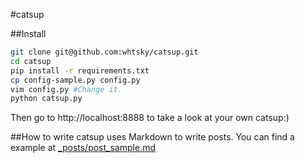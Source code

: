 #catsup

##Install
```bash
git clone git@github.com:whtsky/catsup.git
cd catsup
pip install -r requirements.txt
cp config-sample.py config.py
vim config.py #Change it.
python catsup.py
```
Then go to http://localhost:8888 to take a look at your own catsup:)

##How to write
catsup uses Markdown to write posts.
You can find a example at [_posts/post_sample.md](https://github.com/whtsky/catsup/blob/master/_posts/post_sample.md)